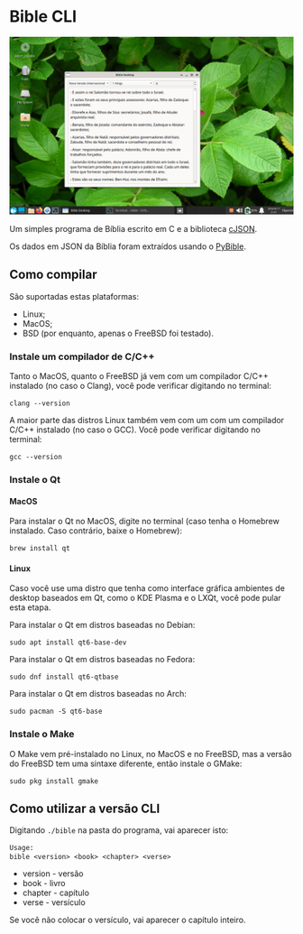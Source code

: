 # Bible CLI

![Bible CLI](screenshots/screenshot1.png)

Um simples programa de Bíblia escrito em C e a biblioteca [cJSON](https://github.com/DaveGamble/cJSON).

Os dados em JSON da Bíblia foram extraídos usando o [PyBible](https://github.com/filipemd/PyBible).

## Como compilar

São suportadas estas plataformas:
 - Linux;
 - MacOS;
 - BSD (por enquanto, apenas o FreeBSD foi testado).

### Instale um compilador de C/C++

Tanto o MacOS, quanto o FreeBSD já vem com um compilador C/C++ instalado (no caso o Clang), você pode verificar digitando no terminal:

```
clang --version
```

A maior parte das distros Linux também vem com um com um compilador C/C++ instalado (no caso o GCC). Você pode verificar digitando no terminal:

```
gcc --version
```

### Instale o Qt

#### MacOS

Para instalar o Qt no MacOS, digite no terminal (caso tenha o Homebrew instalado. Caso contrário, baixe o Homebrew):

```
brew install qt
```

#### Linux

Caso você use uma distro que tenha como interface gráfica ambientes de desktop baseados em Qt, como o KDE Plasma e o LXQt, você pode pular esta etapa.

Para instalar o Qt em distros baseadas no Debian:

```
sudo apt install qt6-base-dev
```

Para instalar o Qt em distros baseadas no Fedora:

```
sudo dnf install qt6-qtbase
```

Para instalar o Qt em distros baseadas no Arch:

```
sudo pacman -S qt6-base
```

### Instale o Make

O Make vem pré-instalado no Linux, no MacOS e no FreeBSD, mas a versão do FreeBSD tem uma sintaxe diferente, então instale o GMake:

```
sudo pkg install gmake
```

## Como utilizar a versão CLI

Digitando `./bible` na pasta do programa, vai aparecer isto:

```
Usage: 
bible <version> <book> <chapter> <verse>
```

 - version  - versão
 - book     - livro
 - chapter  - capítulo
 - verse    - versículo

Se você não colocar o versículo, vai aparecer o capítulo inteiro.